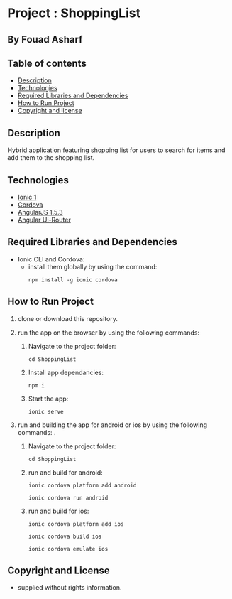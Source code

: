 # Project : ShoppingList
## By  Fouad Asharf

## Table of contents
- [Description](#description)
- [Technologies](#technologies)
- [Required Libraries and Dependencies](#required-libraries-and-dependencies)
- [How to Run Project](#how-to-run-project)
- [Copyright and license](#copyright-and-license)

## Description
Hybrid application featuring shopping list for users to search for items and add them to the shopping list.

## Technologies
* [Ionic 1](https://ionicframework.com/docs/v1/)
* [Cordova](https://cordova.apache.org/docs/en/latest/)
* [AngularJS 1.5.3](https://code.angularjs.org/1.5.3/docs/guide)
* [Angular Ui-Router](https://ui-router.github.io/ng1/)



## Required Libraries and Dependencies
* Ionic CLI and Cordova:
     * install them globally by using the command:
       ```
       npm install -g ionic cordova

## How to Run Project

1. clone or download this repository.

2. run the app on the browser by using the following commands:
      1. Navigate to the project folder:
          ```
          cd ShoppingList
          ```
      2. Install app dependancies:
          ```
          npm i
          ```
      3. Start the app:
          ```
          ionic serve
          ```
      
 4. run and building the app for android or ios by using the following commands:
 .
      1. Navigate to the project folder:
          ```
          cd ShoppingList
          ```
      2. run and build for android:
          ```
          ionic cordova platform add android
          ```
          ```
          ionic cordova run android
          ```
      3. run and build for ios:
          ```
          ionic cordova platform add ios
          ```
          ```
          ionic cordova build ios
          ```
          ```
          ionic cordova emulate ios
          ```


## Copyright and License
- supplied without rights information.
